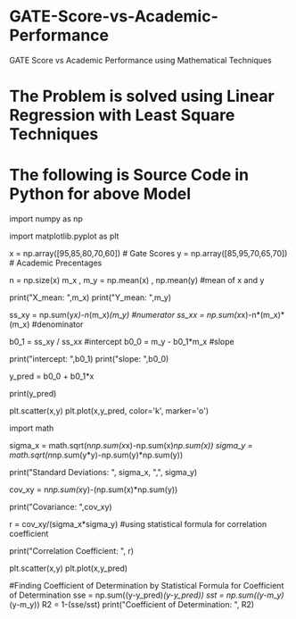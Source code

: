 # GATE-Score-vs-Academic-Performance
GATE Score vs Academic Performance using Mathematical Techniques
# The Problem is solved using Linear Regression with Least Square Techniques
# The following is Source Code in Python for above Model

import numpy as np

import matplotlib.pyplot as plt

x = np.array([95,85,80,70,60]) # Gate Scores
y = np.array([85,95,70,65,70]) # Academic Precentages

n = np.size(x)
m_x , m_y = np.mean(x) , np.mean(y)     #mean of x and y

print("X_mean: ",m_x)
print("Y_mean: ",m_y)

ss_xy = np.sum(y*x)-n*(m_x)*(m_y)    #numerator
ss_xx = np.sum(x*x)-n*(m_x)*(m_x)    #denominator

b0_1 = ss_xy / ss_xx                 #intercept
b0_0 = m_y - b0_1*m_x                #slope

print("intercept: ",b0_1)
print("slope: ",b0_0)

y_pred = b0_0 + b0_1*x

print(y_pred)

plt.scatter(x,y)
plt.plot(x,y_pred, color='k', marker='o')

import math

sigma_x = math.sqrt(n*np.sum(x*x)-np.sum(x)*np.sum(x))
sigma_y = math.sqrt(n*np.sum(y*y)-np.sum(y)*np.sum(y))

print("Standard Deviations: ", sigma_x, ",", sigma_y)

cov_xy = n*np.sum(x*y)-(np.sum(x)*np.sum(y))

print("Covariance: ",cov_xy)

r = cov_xy/(sigma_x*sigma_y)         #using statistical formula for correlation coefficient

print("Correlation Coefficient: ", r)

plt.scatter(x,y)
plt.plot(x,y_pred)

#Finding Coefficient of Determination by Statistical Formula for Coefficient of Determination
sse = np.sum((y-y_pred)*(y-y_pred))
sst = np.sum((y-m_y)*(y-m_y))
R2 = 1-(sse/sst)
print("Coefficient of Determination: ", R2)

